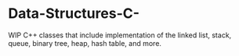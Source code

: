 # Data-Structures-C-
WIP C++ classes that include implementation of the linked list, stack, queue, binary tree, heap, hash table, and more.
